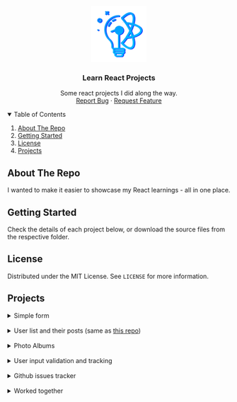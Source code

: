 <style>
  details[open] {
    backgorund: lightgreen;
  }
</style>


<!-- PROJECT LOGO -->
<br />
<p align="center">
  <a href="https://github.com/d-g-ivanov/learn-react">
    <img src="https://github.com/d-g-ivanov/learn-react/blob/main/assets/logo.png" alt="Learn React Logo" width="126">
  </a>

  <h3 align="center">Learn React Projects</h3>

  <p align="center">
    Some react projects I did along the way.
    <!-- <br />
    <a href="https://github.com/othneildrew/Best-README-Template"><strong>Explore the docs »</strong></a>
    <br /> -->
    <br />
    <a href="https://github.com/d-g-ivanov/learn-react/issues">Report Bug</a>
    ·
    <a href="https://github.com/d-g-ivanov/learn-react/issues">Request Feature</a>
  </p>
</p>



<!-- TABLE OF CONTENTS -->
<details open>
  <summary>Table of Contents</summary>
  <ol>
    <li><a href="#about-the-repo">About The Repo</a></li>
    <li><a href="#getting-started">Getting Started</a></li>
    <li><a href="#license">License</a></li>
    <li><a href="#projects">Projects</a></li>
  </ol>
</details>



<!-- ABOUT THE Repo -->
## About The Repo

I wanted to make it easier to showcase my React learnings - all in one place.


<!-- GETTING STARTED -->
## Getting Started

Check the details of each project below, or download the source files from the respective folder.


<!-- LICENSE -->
## License

Distributed under the MIT License. See `LICENSE` for more information.


<!-- LICENSE -->
## Projects

<details>
  <summary>Simple form</summary>
  
  ### Demo (codesandbox)
  <a tarhet="_blank" href="https://codesandbox.io/s/condescending-stonebraker-kzytf">Code</a>   |   <a tarhet="_blank" href="https://kzytf.csb.app/">Preview</a>
  
  ### Learnings
  Using useContext and useReducer
  Creating custom hooks

  ### Details
  Make a submission form with the following fields:  
    - First Name  
    - Last Name  
    - Email  
    
  The fields should have colored borders that will change to a random color (the same for all fields, at the same time) on losing focus.

  There should be a submit button.
    
  Submission:  
    - The info should be sent to an endpoint (mocked). If the name has less than 5 characters the submission should fail.  
    - The submit button should turn green if the response is 200.  
    - The button should turn red if the submission fails.  

  Note: ignore the backend folder.

  Design is by choice, not pre-given.

</details>

<br>

<details>
  <summary>User list and their posts (same as <a href="https://github.com/d-g-ivanov/react-user-list">this repo</a>)</summary>
  
  ### Demo (codesandbox)
  <a tarhet="_blank" href="https://codesandbox.io/s/silly-sound-4w63x">Code</a>   |   <a tarhet="_blank" href="https://4w63x.csb.app/">Preview</a>

  ### Learnings
  Create React collapsible component (reusable)  
  Practise React useContext and useReducer  
  Working with external APIs  

  ### Details
  From https://jsonplaceholder.typicode.com/ call:

  /users - returns 10 users with user details

  /posts/:id - returns the posts of a given user

  At page load, call the API and visualize the 10 users as follows:
  - use a vertical list in the form of sections. Sections should be collapsible.
  - each section should have any user image and visualize user details in controlled input fields.
  - fields "name", "username", "email", "address.street", "address.suite", "address.city", "phone", "website" should be editable.
  - when submitted, display all fields via "alert".
  - add a "Get user's posts" button that fetches the posts for a given user (add the posts to the already existing user's profile in the store).
  - display the posts below the user details.

  Design is by choice, not pre-given.

</details>

<br>

<details>
  <summary>Photo Albums</summary>
  
  ### Demo (codesandbox)
  <a tarhet="_blank" href="https://codesandbox.io/s/flamboyant-hooks-jbmvpg">Code</a>   |   <a tarhet="_blank" href="https://jbmvpg.csb.app/">Preview</a>

  ### Learnings
  Practice useContext and useReducer. Make it look close to what Redux does and how ti works. (tried using redux, but cold not make it work with codesandbox)
  Turn a sync reducer to async using localStorage.
  Add scroll to top in React.
  Data post-processing after receiving from API.

  ### Details
  Use endpoint https://jsonplaceholder.typicode.com/photos to fetch set of images.
  Order the images in albums and visualize the albums as clickable cards.
  When an album is selected, display all the images in the given album.
  Add a Favourites album by default. Users can mark photos to add to that album.
  Photos in Favourites should persist after page reload.

  Design is by choice, not pre-given.

</details>

<br>

<details>
  <summary>User input validation and tracking</summary>
  
  ### Demo (codesandbox)
  <a tarhet="_blank" href="https://codesandbox.io/s/compassionate-robinson-rhvqts">Code</a>   |   <a tarhet="_blank" href="https://rhvqts.csb.app/">Preview</a>

  ### Learnings
  Experimented with different folder structure
  Creating reusable business-logic-only components

  ### Details
  Allow users to add work experience sections and fill them out.

  Text fields should be editable and support keyboard shortcuts for bold (ctrl/cmd+b), italics (ctrl/cmd+i) and underline (ctrl/cmd+u).

  Imagine there is an endpoint that validates user input and makes suggestion to improve their content.

  Mock the service as follows, required only for description field:
  - if user enters the phrase "I've done many projects", service should return following result, where message is a suggestion and range is whihc part of the user input the message affects:

  ```
  [
    {
      "range": [10,23],
      "message": "This is vague. Instead of “Managed projects for many clients”, say “Managed projects for 10 clients including BlueBank.”"
    },
    {
      "range": [0,23],
      "message": "Include a valuable metric if possible. For example: \"Increased revenue by 20% within one month.\"."
    }
  ]
  ```

  - highlight in red the ranges where improvement can be made.
  - when hovering over the highlight, display a tooltip for the given message.

  Track the following:
  1. If user viewed the suggested correction
  2. If user changed their texts after viewing the suggestion
  3. If the suggestion was ignored


  Designs were pre-given but I am not at liberty to share. Done 1 to 1 with requirements.

</details>

<br>

<details>
  <summary>Github issues tracker</summary>
  
  ### Demo (codesandbox)
  <a tarhet="_blank" href="https://codesandbox.io/s/hopeful-voice-1vfb0">Code</a>   |   <a tarhet="_blank" href="https://1vfb0.csb.app/">Preview</a>

  ### Learnings
  "Infinite scroll"-type pagination 
  Using useContext and useReducer
  Create custom hooks
  Using external APIs
  Persistent store

  ### Details
  Build a web application that gives information about the open issues in a given repository. 
  When a user enters the GitHub Username and the repository name into the field on the Home/Main page of this application, the following is what should happen:
  a.	The page will show the full list of the open issues for the given repository. 
  b.	Each item in the list will:
  i)	Show the title of the issue
  ii)	Show the assignee of the issue
  iii)	Show the assignee Profile Avatar
  iv)	When clicking on an issue title, display/navigate to the comments of it
  c.	When you reload the browser the inputs should hold the Username and repo name and have to display the repo as well.
  i)	You can use any method you want to do the task

  Design is by choice, not pre-given.

</details>

<br>

<details>
  <summary>Worked together</summary>
  
  ### Demo (codesandbox)
  <a href="https://codesandbox.io/s/busy-clarke-vh380i">Code</a>   |   <a href="https://vh380i.csb.app/">Preview</a>

  ### Learnings
  Writing re-usable components, both re-writing old ones to be more configurable, but also created some new ones, such as file drag and drop and a DataGrid implementation.

  Parsing simple text files from scratch, no library.

  "First" steps in Big O notation and algorithm optimizations. 

  ### Details
  Create an application that identifies the pairs of employees who have worked together on common projects.


  User Flow:
  The user picks a csv or txt file (comma or tab delimited) from their file system.
  The app parses the file, transforms it and displays in a data grid the results as follows:

  Columns  
    - Employee ID #1, Employee ID #2, Project ID, Days worked  
  Sections  
    - summary line with Employee IDs and total duration, follows by row for each individual common project  
    - sections a collapsible so that only summary row is visible  


  Data:  
  Input in the form of TXT or CSV files, comma or tab delimitted.

  Fields  
    - EmpID, ProjectID, DateFrom, DateTo  
    - where  
      - EmpID is unique identifier for each employee  
      - ProjectID is unique identifier for each project  
      - DataFrom is the start date of the employee on the project, format dd/mm/yyyy  
      - DateTo is the last working day of the employee on the project, format dd/mm/yyyy  
        - DateTo can be NULL and that is considered as TODAY  

  Sample data available in app

</details>
